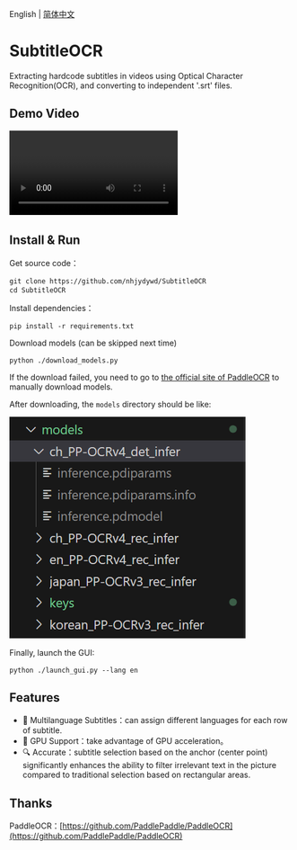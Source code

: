 English | [简体中文](README.md)

# SubtitleOCR

Extracting hardcode subtitles in videos using Optical Character Recognition(OCR), and converting to independent '.srt' files.

## Demo Video
<video controls>
  <source src="docs/tutorial.mp4" type="video/mp4">
  Your browser does not support the video tag.
</video>

## Install & Run
Get source code：
```
git clone https://github.com/nhjydywd/SubtitleOCR
cd SubtitleOCR
```

Install dependencies：
```
pip install -r requirements.txt
```

Download models (can be skipped next time)
```
python ./download_models.py
```
If the download failed, you need to go to [the official site of PaddleOCR](https://paddlepaddle.github.io/PaddleOCR/main/ppocr/model_list.html) to manually download models.

After downloading, the `models` directory should be like:

![models文件夹](docs/models.png)


Finally, launch the GUI:
```
python ./launch_gui.py --lang en
```



## Features
* 🔄 Multilanguage Subtitles：can assign different languages for each row of subtitle.
* 🚀 GPU Support：take advantage of GPU acceleration。
* 🔍 Accurate：subtitle selection based on the anchor (center point) significantly enhances the ability to filter irrelevant text in the picture compared to traditional selection based on rectangular areas.


## Thanks
PaddleOCR：[https://github.com/PaddlePaddle/PaddleOCR](https://github.com/PaddlePaddle/PaddleOCR)